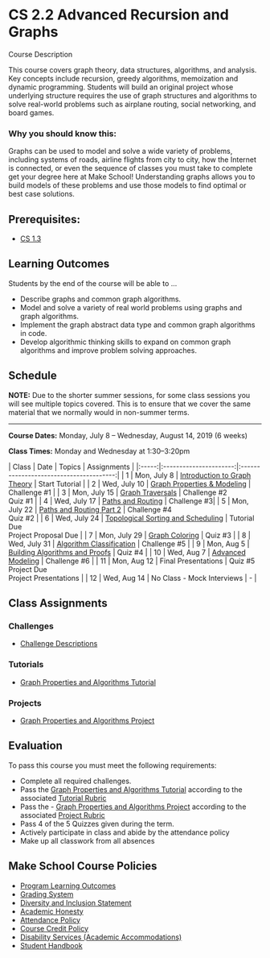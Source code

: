 # CS 2.2 Advanced Recursion and Graphs

Course Description

This course covers graph theory, data structures, algorithms, and analysis. Key concepts include recursion, greedy algorithms, memoization and dynamic programming. Students will build an original project whose underlying structure requires the use of graph structures and algorithms to solve real-world problems such as airplane routing, social networking, and board games.


### Why you should know this:

Graphs can be used to model and solve a wide variety of problems, including systems of roads, airline flights from city to city, how the Internet is connected, or even the sequence of classes you must take to complete get your degree here at Make School!  Understanding graphs allows you to build models of these problems and use those models to find optimal or best case solutions.


## Prerequisites:  

- [CS 1.3](https://github.com/Make-School-Courses/CS-1.3-Core-Data-Structures)

## Learning Outcomes

Students by the end of the course will be able to ...

- Describe graphs and common graph algorithms.
- Model and solve a variety of real world problems using graphs and graph algorithms.
- Implement the graph abstract data type and common graph algorithms in code.
- Develop algorithmic thinking skills to expand on common graph algorithms and improve problem solving approaches.


## Schedule

**NOTE:** Due to the shorter summer sessions, for some class sessions you will see multiple topics covered. This is to ensure that we cover the same material that we normally would in non-summer terms.


---
**Course Dates:** Monday, July 8 – Wednesday, August 14, 2019 (6 weeks)

**Class Times:** Monday and Wednesday at 1:30–3:20pm

| Class |          Date          |                 Topics    | Assignments              |
|:-----:|:----------------------:|:---------------------------------------:|
|  1 |  Mon, July 8                         | [Introduction to Graph Theory] | Start Tutorial |
|  2 |  Wed, July 10                      |  [Graph Properties & Modeling]  | Challenge #1  |
|  3 |  Mon, July 15  | [Graph Traversals] | Challenge #2 <br> Quiz #1 |
|  4 |  Wed, July 17 | [Paths and Routing] | Challenge #3|
|  5 |  Mon, July 22 | [Paths and Routing Part 2] |  Challenge #4 <br> Quiz #2  |
|  6 |  Wed, July 24   | [Topological Sorting and Scheduling] | Tutorial Due <br>  Project Proposal Due |
|  7 |  Mon, July 29                        | [Graph Coloring] | Quiz #3  |
|  8 |  Wed, July 31                    | [Algorithm Classification] | Challenge #5 |
|  9 |  Mon, Aug 5                        | [Building Algorithms and Proofs]  | Quiz #4 |
| 10 |  Wed, Aug 7                        | [Advanced Modeling] | Challenge #6 |
| 11 |  Mon, Aug 12                           |  Final Presentations  |  Quiz #5 <br> Project Due <br> Project Presentations |
| 12 |  Wed, Aug 14                        | No Class - Mock Interviews | - |


[Introduction to Graph Theory]: Lessons/1.Intro-Graph-Theory.md
[Graph Properties & Modeling]: Lessons/2.Graph-Properties.md
[Graph Traversals]: Lessons/3.Graph-Traversals.md
[Paths and Routing]: Lessons/4.Routing.md
[Paths and Routing Part 2]: Lessons/5.Routing-2.md
[Topological Sorting and Scheduling]: Lessons/6.Scheduling.md
[Graph Coloring]: Lessons/7.Graph-Coloring.md
[Algorithm Classification]: Lessons/8.Algorithm-Classification.md
[Building Algorithms and Proofs]: Lessons/9.Building-Algoritms.md
[Advanced Modeling]: Lessons/10.Advanced-Modeling.md

## Class Assignments

### Challenges
- [Challenge Descriptions](Assignments/Challenges.md)
### Tutorials

- [Graph Properties and Algorithms Tutorial](Assignments/Graph-Tutorial.md)

### Projects

- [Graph Properties and Algorithms Project](Assignments/Graph-Project.md)

## Evaluation

To pass this course you must meet the following requirements:

- Complete all required challenges.
- Pass the [Graph Properties and Algorithms Tutorial](Assignments/Graph-Tutorial.md) according to the associated [Tutorial Rubric](Assignments/Tutorial-Rubric.md)
- Pass the - [Graph Properties and Algorithms Project](Assignments/Graph-Project.md)  according to the associated [Project Rubric](Graph-Project-Rubric.md)
- Pass 4 of the 5 Quizzes given during the term.
- Actively participate in class and abide by the attendance policy
- Make up all classwork from all absences

## Make School Course Policies

- [Program Learning Outcomes](https://make.sc/program-learning-outcomes)
- [Grading System](https://make.sc/grading-system)
- [Diversity and Inclusion Statement](https://make.sc/diversity-and-inclusion-statement)
- [Academic Honesty](https://make.sc/academic-honesty-policy)
- [Attendance Policy](https://make.sc/attendance-policy)
- [Course Credit Policy](https://make.sc/course-credit-policy)
- [Disability Services (Academic Accommodations)](https://make.sc/disability-services)
- [Student Handbook](https://make.sc/student-handbook)
